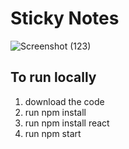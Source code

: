 # Sticky Notes
![Screenshot (123)](https://user-images.githubusercontent.com/76557549/192878014-ea4f5b34-9ba3-45fd-9c8d-b6c11e94304d.png)
## To run locally
1. download the code
2. run npm install
3. run npm install react
4. run npm start
